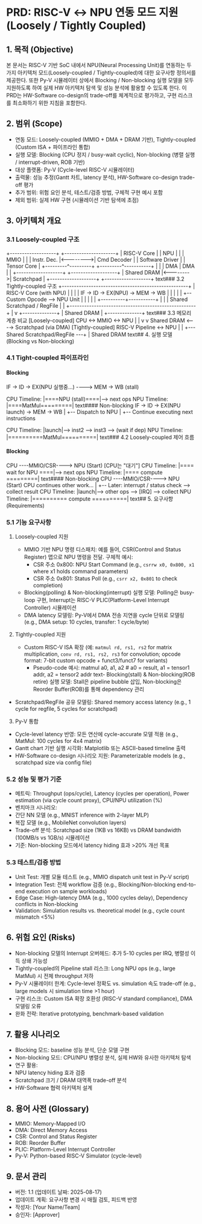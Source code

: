 # PRD: RISC-V ↔ NPU 연동 모드 지원 (Loosely / Tightly Coupled)

## 1. 목적 (Objective)
본 문서는 RISC-V 기반 SoC 내에서 NPU(Neural Processing Unit)를 연동하는 두 가지 아키텍처 모드(Loosely-coupled / Tightly-coupled)에 대한 요구사항 정의서를 제공한다. 또한 Py-V 시뮬레이터 상에서 Blocking / Non-blocking 실행 모델을 모두 지원하도록 하여 실제 HW 아키텍처 탐색 및 성능 분석에 활용할 수 있도록 한다. 이 PRD는 HW-Software co-design의 trade-off를 체계적으로 평가하고, 구현 리스크를 최소화하기 위한 지침을 포함한다.

## 2. 범위 (Scope)
- 연동 모드: Loosely-coupled (MMIO + DMA + DRAM 기반), Tightly-coupled (Custom ISA + 파이프라인 통합)
- 실행 모델: Blocking (CPU 정지 / busy-wait cyclic), Non-blocking (병렬 실행 / interrupt-driven, ROB 기반)
- 대상 플랫폼: Py-V (Cycle-level RISC-V 시뮬레이터)
- 출력물: 성능 추정(Gantt 차트, latency 분석), HW-Software co-design trade-off 평가
- 추가 범위: 위험 요인 분석, 테스트/검증 방법, 구체적 구현 예시 포함
- 제외 범위: 실제 HW 구현 (시뮬레이션 기반 탐색에 초점)

## 3. 아키텍처 개요

### 3.1 Loosely-coupled 구조
+-------------------+          +---------------------+
|    RISC-V Core    |          |        NPU          |
|                   |   MMIO   |                     |
|  Instr. Dec.      |<-------->| Cmd Decoder         |
|  Software Driver  |          | Tensor Core       |
+---------^---------+          +---------^-----------+
|                              |
| DMA                          | DMA
|                              |
+-------------------+          +-------------------+
|    Shared DRAM    |<-------->|    Scratchpad     |
+-------------------+          +-------------------+
text### 3.2 Tightly-coupled 구조
+----------------------------------------------------+
|                RISC-V Core (with NPU)              |
|                                                    |
|  IF -> ID -> EX(NPU) -> MEM -> WB                  |
|                |                                   |
|                +-- Custom Opcode --> NPU Unit      |
|                           |                        |
|                +----------+-----------+             |
|                | Shared Scratchpad / RegFile |      |
+----------------------------------------------------+
|
v
+--------------+
| Shared DRAM  |
+--------------+
text### 3.3 메모리 계층 비교
[Loosely-coupled]
CPU <-> MMIO <-> NPU
|                  |
v                  v
Shared DRAM <----> Scratchpad (via DMA)
[Tightly-coupled]
RISC-V Pipeline <-> NPU
|               |
+--- Shared Scratchpad/RegFile ---+
|
Shared DRAM
text## 4. 실행 모델 (Blocking vs Non-blocking)

### 4.1 Tight-coupled 파이프라인

#### Blocking
IF -> ID -> EX(NPU 실행중...) ----> MEM -> WB
(stall)

CPU Timeline: |====NPU (stall)====|--> next ops
NPU Timeline: |====MatMul=========|
text#### Non-blocking
IF -> ID -> EX(NPU launch) -> MEM -> WB
|
+-- Dispatch to NPU
|
+-- Continue executing next instructions

CPU Timeline: |launch|--> inst2 --> inst3 --> (wait if dep)
NPU Timeline: |==========MatMul==========|
text### 4.2 Loosely-coupled 제어 흐름

#### Blocking
CPU ----MMIO/CSR----> NPU
(Start)
[CPU는 "대기"]
CPU Timeline: |==== wait for NPU ====|--> next ops
NPU Timeline: |==== compute =========|
text#### Non-blocking
CPU ----MMIO/CSR----> NPU
(Start)
CPU continues other work...
|
+-- Later: interrupt / status check --> collect result
CPU Timeline: |launch|--> other ops --> [IRQ] --> collect
NPU Timeline: |========== compute ==========|
text## 5. 요구사항 (Requirements)

### 5.1 기능 요구사항
1. Loosely-coupled 지원
   - MMIO 기반 NPU 명령 디스패치: 예를 들어, CSR(Control and Status Register) 맵으로 NPU 명령을 전달. 구체적 예시:
     - CSR 주소 0x800: NPU Start Command (e.g., `csrrw x0, 0x800, x1` where x1 holds command parameters)
     - CSR 주소 0x801: Status Poll (e.g., `csrr x2, 0x801` to check completion)
   - Blocking(polling) & Non-blocking(interrupt) 실행 모델: Polling은 busy-loop 구현, Interrupt는 RISC-V PLIC(Platform-Level Interrupt Controller) 시뮬레이션
   - DMA latency 모델링: Py-V에서 DMA 전송 지연을 cycle 단위로 모델링 (e.g., DMA setup: 10 cycles, transfer: 1 cycle/byte)

2. Tightly-coupled 지원
   - Custom RISC-V ISA 확장 (예: `matmul rd, rs1, rs2` for matrix multiplication, `conv rd, rs1, rs2, rs3` for convolution; opcode format: 7-bit custom opcode + funct3/funct7 for variants)
     - Pseudo-code 예시:
matmul a0, a1, a2  # a0 = result, a1 = tensor1 addr, a2 = tensor2 addr
text- Blocking(stall) & Non-blocking(ROB retire) 실행 모델: Stall은 pipeline bubble 삽입, Non-blocking은 Reorder Buffer(ROB)를 통해 dependency 관리
- Scratchpad/RegFile 공유 모델링: Shared memory access latency (e.g., 1 cycle for regfile, 5 cycles for scratchpad)

3. Py-V 통합
- Cycle-level latency 반영: 모든 연산에 cycle-accurate 모델 적용 (e.g., MatMul: 100 cycles for 4x4 matrix)
- Gantt chart 기반 실행 시각화: Matplotlib 또는 ASCII-based timeline 출력
- HW-Software co-design 시나리오 지원: Parameterizable models (e.g., scratchpad size via config file)

### 5.2 성능 및 평가 기준
- 메트릭: Throughput (ops/cycle), Latency (cycles per operation), Power estimation (via cycle count proxy), CPU/NPU utilization (%)
- 벤치마크 시나리오: 
- 간단 NN 모델 (e.g., MNIST inference with 2-layer MLP)
- 복잡 모델 (e.g., MobileNet convolution layers)
- Trade-off 분석: Scratchpad size (1KB vs 16KB) vs DRAM bandwidth (100MB/s vs 1GB/s) 시뮬레이션
- 기준: Non-blocking 모드에서 latency hiding 효과 >20% 개선 목표

### 5.3 테스트/검증 방법
- Unit Test: 개별 모듈 테스트 (e.g., MMIO dispatch unit test in Py-V script)
- Integration Test: 전체 workflow 검증 (e.g., Blocking/Non-blocking end-to-end execution on sample workloads)
- Edge Case: High-latency DMA (e.g., 1000 cycles delay), Dependency conflicts in Non-blocking
- Validation: Simulation results vs. theoretical model (e.g., cycle count mismatch <5%)

## 6. 위험 요인 (Risks)
- Non-blocking 모델의 Interrupt 오버헤드: 추가 5-10 cycles per IRQ, 병렬성 이득 상쇄 가능성
- Tightly-coupled의 Pipeline stall 리스크: Long NPU ops (e.g., large MatMul) 시 전체 throughput 저하
- Py-V 시뮬레이터 한계: Cycle-level 정확도 vs. simulation 속도 trade-off (e.g., large models 시 simulation time >1 hour)
- 구현 리스크: Custom ISA 확장 호환성 (RISC-V standard compliance), DMA 모델링 오류
- 완화 전략: Iterative prototyping, benchmark-based validation

## 7. 활용 시나리오
- Blocking 모드: baseline 성능 분석, 단순 모델 구현
- Non-blocking 모드: CPU/NPU 병렬성 분석, 실제 HW와 유사한 아키텍처 탐색
- 연구 활용:
- NPU latency hiding 효과 검증
- Scratchpad 크기 / DRAM 대역폭 trade-off 분석
- HW-Software 협력 아키텍처 설계

## 8. 용어 사전 (Glossary)
- MMIO: Memory-Mapped I/O
- DMA: Direct Memory Access
- CSR: Control and Status Register
- ROB: Reorder Buffer
- PLIC: Platform-Level Interrupt Controller
- Py-V: Python-based RISC-V Simulator (cycle-level)

## 9. 문서 관리
- 버전: 1.1 (업데이트 날짜: 2025-08-17)
- 업데이트 계획: 요구사항 변경 시 매월 검토, 피드백 반영
- 작성자: [Your Name/Team]
- 승인자: [Approver]